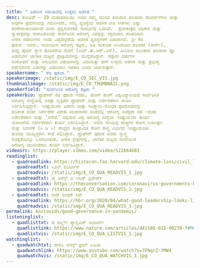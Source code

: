 ```yaml
---
title: " ಪಿಡುಗಿನ ಸಮಯದಲ್ಲಿ ಉತ್ತಮ ಆಡಳಿತ "
desc: ಕೋವಿಡ್‌ – 19 ಮಹಾಮಾರಿಯು ಇಂದು ನಮ್ಮ ಮುಂದೆ ತಂದಿರುವ ಹಲವಾರು ಪರಿವರ್ತನೆಗಳು ಮತ್ತು
  ಅವುಗಳ ಪ್ರಮಾಣವನ್ನು ಗಮನಿಸಿದರೆ, ನಮ್ಮ ವ್ಯವಸ್ಥೆಯ ಆಡಳಿತ ರೀತಿ ನೀತಿಗಳು ಎಷ್ಟು
  ಪರಿಣಾಮಕಾರಿಯಾಗಿವೆ ಎಂದು ಪ್ರಶ್ನಿಸುವಂತಹ ಸಂದರ್ಭವು ಒದಗಿದೆ.  ಪ್ರಜಾತಂತ್ರದ ಅಧಿಕಾರ ಮತ್ತು
  ಸ್ವಾತಂತ್ರವನ್ನು ಕಾಪಾಡಿಕೊಂಡು ಸಾರ್ವಜನಿಕ ಆರೋಗ್ಯ ವಿಪತ್ತನ್ನು ಸಕ್ಷಮವಾಗಿ ಪರಿಹರಿಸುವ
  ಅನೇಕ ಸವಾಲುಗಳು ಇಂದು ವಿಶ್ವದೆಲ್ಲೆಡೆಯ ಆಡಳಿತ ವ್ಯವಸ್ಥೆಗಳಿಗೆ ಎದುರಾಗಿವೆ. ಶ್ರೀ ಕೆಜಿ
  ಫುಕುಡ  ಇವರು, ಸಾರ್ವಜನಿಕ ಆರೋಗ್ಯ ತಜ್ಞರು, ಅತಿ ಸಂಕುಚಿತ ಉಸಿರಾಟದ ತೊಂದರೆ (ಸಾರ್ಸ್)‌,
  ಮಧ್ಯ ಪೂರ್ವ ಶ್ವಾಸ ತೊಂದರೆಯ ರೋಗ (ಎಮ್.ಈ.ಆರ್.ಎಸ್)‌, ಎಬೋಲ ಮುಂತಾದ ಹಲವಾರು ಫ್ಲೂ
  ಪಿಡುಗುಗಳ ಜಾಗತಿಕ ಮಟ್ಟದ ಪ್ರತಿಕ್ರಿಯೆಗಳನ್ನು ಮುನ್ನೆಡೆಸಿದ್ದಾರೆ. ಹತ್ತಾರು ವರ್ಷಗಳ
  ಸಂಶೋಧನೆ ಮತ್ತು ಅನುಭವದ ವಿಷಯಗಳನ್ನು ವಿವರಿಸುತ್ತಾ ಹೇಗೆ ಉತ್ತಮ ಆಡಳಿತ ಮತ್ತು ಪ್ರಭುತ್ವ
  ವರ್ತಮಾನದ ಪಿಡುಗನ್ನು ಎದುರಿಸಲು ಸಹಕಾರಿ ಎಂದು ಚರ್ಚಿಸುತ್ತಾರೆ.
speakername: " ಕೆಜಿ ಫುಕುಡ "
speakerimage: /static/img/E_CO_SEC_VIS.jpg
thumbnailimage: /static/img/E_CO_THUMBNAIL.png
speakerfield: "ಸಾರ್ವಜನಿಕ ಆರೋಗ್ಯ ತಜ್ಞರು "
speakerbio: ಪ್ರೊಫೆಸರ್ ಕೆಜಿ ಫುಕುಡ ಇವರು, ಹಾಂಗ್‌ ಕಾಂಗ್‌ ವಿಶ್ವವಿದ್ಯಾಲಯದ ಸಾರ್ವಜನಿಕ
  ಆರೋಗ್ಯ ಸಂಸ್ಥೆಯಲ್ಲಿ ಚಿಕಿತ್ಸಾ ವೃತ್ತಿಪರ ಪ್ರೊಫೆಸರ್ ಮತ್ತು ನಿರ್ದೇಶಕರಾಗಿ ಕಾರ್ಯ
  ನಿರ್ವಹಿಸುತ್ತಿದ್ದಾರೆ. ಇಂಫ್ಲುಯೆಂಸಾ ಪಿಡುಗು ಮತ್ತು ಸೂಕ್ಷ್ಮಾಣು-ರೋಧಕ ಪ್ರತಿರೋಧವನ್ನು
  ಕುರಿತಂತೆ ಮಹಾ ನಿರ್ದೇಶಕರ ವಿಶೇಷ ಸಲಹಾಕಾರರ ರೂಪದಲ್ಲಿ ಆರೋಗ್ಯ ಸುರಕ್ಷತಾ ಸಹ –ಮಹಾ
  ನಿರ್ದೇಶಕರಾಗಿ ಮತ್ತು ʼಜಿನೇವʼ ದಲ್ಲಿರುವ ವಿಶ್ವ ಆರೋಗ್ಯ ಸಂಸ್ಥೆಯ ಇಂಫ್ಲುಯೆಂಸಾ ಕಾರ್ಯ
  ಯೋಜನೆಯ ನಿರ್ದೇಶಕರಾಗಿ ಕಾರ್ಯ ನಿರ್ವಹಿಸಿದ್ದಾರೆ. ಇವರು ಸಂಯುಕ್ತ ರಾಷ್ಟ್ರಗಳ ರೋಗ ನಿಯಂತ್ರಣ
  ಮತ್ತು ನಿವಾರಣೆ (ಸಿ ಡಿ ಸಿ) ಕೇಂದ್ರದ ಸಾಂಕ್ರಾಮಿಕ ರೋಗ ಶಾಸ್ತ್ರ ವಿಭಾಗದ ಇಂಫ್ಲೂಯೆಂಜಾ
  ಶಾಖೆಯ ಮುಖ್ಯಸ್ಥರಾಗಿ ಸೇವೆ ಸಲ್ಲಿಸಿದ್ದಾರೆ. ಪ್ರೊಫೆಸರ್ ಫುಕುಡ ಅವರು ಸ್ವಾಸ್ಥ್ಯ
  ಸುರಕ್ಷತೆಯನ್ನೂ ಒಳಗೊಂಡಂತೆ, ಅನೇಕ ಕ್ಷೇತ್ರಗಳಲ್ಲಿ, ಜಾಗತಿಕ ಮಟ್ಟದ ಸಾರ್ವಜನಿಕ
  ಆರೋಗ್ಯ ಮುಖಂಡರಾಗಿ ಕಾರ್ಯ ನಿರ್ವಹಿಸಿದ್ದಾರೆ.
videosrc: https://player.vimeo.com/video/522664683
readinglist:
  - quadreadlink: https://histecon.fas.harvard.edu/climate-loss/civil_liberties/index.html
    quadreadtxt: ಸಿವಿಲ್‌ ಲಿಬರ್ಟೀಸ್‌
    quadreadvis: /static/img/E_CO_QUA_READVIS_1.jpg
  - quadreadtxt: ವೈ ಅರೆನ್ಟ್‌ ವಿ ಬೆಟರ್‌ ಪ್ರಿಪೇರ್ಡ್‌
    quadreadlink: https://theconversation.com/coronavirus-governments-knew-a-pandemic-was-a-threat-heres-why-they-werent-better-prepared-136857
    quadreadvis: /static/img/E_CO_QUA_READVIS_2.jpg
  - quadreadtxt: ಗುಡ್‌ ಲೀಡರ್ ಶಿಪ್
    quadreadlink: https://hbr.org/2020/04/what-good-leadership-looks-like-during-this-pandemic
    quadreadvis: /static/img/E_CO_QUA_READVIS_3.jpg
permalink: kn/covids/good-governance-in-pandemic/
listeninglist:
  - quadlisttxt: ದ ವರ್ಲ್ಡ್ಸ್‌ ಪ್ಯಾನ್ಡಮಿಕ್ ಅಲಾರ್ಮ್‌
    quadlistlink: https://www.nature.com/articles/d41586-021-00278-7#MO0
    quadlistvis: /static/img/E_CO_QUA_LISTVIS_1.jpg
watchinglist:
  - quadwatchtxt: ಪಾಲಿಸಿ ಲೆಸನ್ಸ್‌ ಫ್ರಮ್ ಏಷಿಯ
    quadwatchlink: https://www.youtube.com/watch?v=7FNqrZ-7MW4
    quadwatchvis: /static/img/E_CO_QUA_WATCHVIS_1.jpg
---
```

